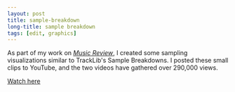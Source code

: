 ```yaml
---
layout: post
title: sample-breakdown
long-title: sample breakdown
tags: [edit, graphics]
---
```

As part of my work on <a href="{% post_url /projects/2022-05-25-808-doc %}" target="_self">*Music Review*</a>, I created some sampling visualizations similar to TrackLib's Sample Breakdowns. I posted these small clips to YouTube, and the two videos have gathered over 290,000 views.

[Watch here](https://youtube.com/playlist?list=PL5G0f7WgAt1p2LeNsttCCOS8dUNPIB56t)